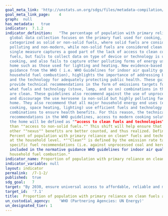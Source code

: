 ```yaml
---	
goal_meta_link:	'http://unstats.un.org/sdgs/files/metadata-compilation/Metadata-Goal-7.pdf'
goal_meta_link_page:	4
graph:	null
has_metadata:	true
indicator:	7.1.2
indicator_definition:	"The percentage of population with primary reliance on clean fuels and  technology at the household level. From non-solid fuels to clean fuels Current
  global data collection focuses on the primary fuel used for cooking,
  categorized as solid or non-solid fuels, where solid fuels are considered
  polluting and non-modern, while non-solid fuels are considered clean. This
  single measure captures a good part of the lack of access to clean cooking
  fuels, but fails to collect data on type of device or technology is used for
  cooking, and also fails to capture other polluting forms of energy use in the
  home such as those used for lighting and heating. New evidence-based normative
  guidance from the WHO ( i.e. WHO Guidelines for indoor air quality guidelines:
  household fuel combustion), highlights the importance of addressing both fuel
  and the technology for adequately protecting public health. These guidelines
  provide technical recommendations in the form of emissions targets for as to
  what fuels and technology (stove, lamp, and so on) combinations in the home
  are clean. These guidelines also recommend against the use of unprocessed coal
  and discourage the use kerosene (a non-solid but highly polluting fuel) in the
  home. They also recommend that all major household energy end uses (e.g.
  cooking, space heating, lighting) use efficient fuels and technology
  combinations to ensure health benefits. For this reason, the technical
  recommendations in the WHO guidelines, access to modern cooking solution in
  the home will be defined as ""access to clean fuels and technologies"" rather
  than ""access to non-solid fuels."" This shift will help ensure that health and
  other ""nexus"" benefits are better counted, and thus realized. Definition
  Percent of population with primary reliance on clean* fuels and technologies
  at the household level. *""Clean"" is defined by the emission rate targets and
  specific fuel recommendations (i.e. against unprocessed coal and kerosene)
  included in the normative guidance WHO guidelines for indoor air quality:
  household fuel combustion."
indicator_name:	Proportion of population with primary reliance on clean fuels and technology
indicator_variable:	null
layout:	indicator
permalink:	/7-1-2/
published:	true
sdg_goal:	7
target:	"By 2030, ensure universal access to affordable, reliable and modern energy  services."
target_id:	'7.1'
title:	Proportion of population with primary reliance on clean fuels and technology
un_custodial_agency:	'WHO (Partnering Agencies: UN Energy)'
un_designated_tier:	1
---	
```

